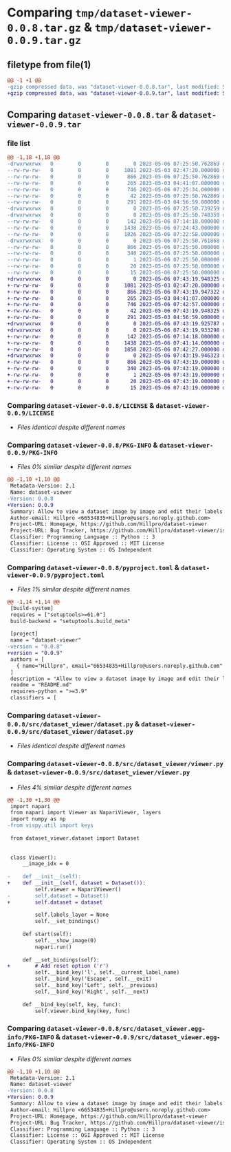 # Comparing `tmp/dataset-viewer-0.0.8.tar.gz` & `tmp/dataset-viewer-0.0.9.tar.gz`

## filetype from file(1)

```diff
@@ -1 +1 @@
-gzip compressed data, was "dataset-viewer-0.0.8.tar", last modified: Sat May  6 07:25:50 2023, max compression
+gzip compressed data, was "dataset-viewer-0.0.9.tar", last modified: Sat May  6 07:43:19 2023, max compression
```

## Comparing `dataset-viewer-0.0.8.tar` & `dataset-viewer-0.0.9.tar`

### file list

```diff
@@ -1,18 +1,18 @@
-drwxrwxrwx   0        0        0        0 2023-05-06 07:25:50.762869 dataset-viewer-0.0.8/
--rw-rw-rw-   0        0        0     1081 2023-05-03 02:47:20.000000 dataset-viewer-0.0.8/LICENSE
--rw-rw-rw-   0        0        0      866 2023-05-06 07:25:50.762869 dataset-viewer-0.0.8/PKG-INFO
--rw-rw-rw-   0        0        0      265 2023-05-03 04:41:07.000000 dataset-viewer-0.0.8/README.md
--rw-rw-rw-   0        0        0      746 2023-05-06 07:25:34.000000 dataset-viewer-0.0.8/pyproject.toml
--rw-rw-rw-   0        0        0       42 2023-05-06 07:25:50.762869 dataset-viewer-0.0.8/setup.cfg
--rw-rw-rw-   0        0        0      291 2023-05-03 04:56:59.000000 dataset-viewer-0.0.8/setup.py
-drwxrwxrwx   0        0        0        0 2023-05-06 07:25:50.739259 dataset-viewer-0.0.8/src/
-drwxrwxrwx   0        0        0        0 2023-05-06 07:25:50.748359 dataset-viewer-0.0.8/src/dataset_viewer/
--rw-rw-rw-   0        0        0      142 2023-05-06 07:14:18.000000 dataset-viewer-0.0.8/src/dataset_viewer/__init__.py
--rw-rw-rw-   0        0        0     1438 2023-05-06 07:24:43.000000 dataset-viewer-0.0.8/src/dataset_viewer/dataset.py
--rw-rw-rw-   0        0        0     1826 2023-05-06 07:22:58.000000 dataset-viewer-0.0.8/src/dataset_viewer/viewer.py
-drwxrwxrwx   0        0        0        0 2023-05-06 07:25:50.761868 dataset-viewer-0.0.8/src/dataset_viewer.egg-info/
--rw-rw-rw-   0        0        0      866 2023-05-06 07:25:50.000000 dataset-viewer-0.0.8/src/dataset_viewer.egg-info/PKG-INFO
--rw-rw-rw-   0        0        0      340 2023-05-06 07:25:50.000000 dataset-viewer-0.0.8/src/dataset_viewer.egg-info/SOURCES.txt
--rw-rw-rw-   0        0        0        1 2023-05-06 07:25:50.000000 dataset-viewer-0.0.8/src/dataset_viewer.egg-info/dependency_links.txt
--rw-rw-rw-   0        0        0       20 2023-05-06 07:25:50.000000 dataset-viewer-0.0.8/src/dataset_viewer.egg-info/requires.txt
--rw-rw-rw-   0        0        0       15 2023-05-06 07:25:50.000000 dataset-viewer-0.0.8/src/dataset_viewer.egg-info/top_level.txt
+drwxrwxrwx   0        0        0        0 2023-05-06 07:43:19.948325 dataset-viewer-0.0.9/
+-rw-rw-rw-   0        0        0     1081 2023-05-03 02:47:20.000000 dataset-viewer-0.0.9/LICENSE
+-rw-rw-rw-   0        0        0      866 2023-05-06 07:43:19.947322 dataset-viewer-0.0.9/PKG-INFO
+-rw-rw-rw-   0        0        0      265 2023-05-03 04:41:07.000000 dataset-viewer-0.0.9/README.md
+-rw-rw-rw-   0        0        0      746 2023-05-06 07:42:57.000000 dataset-viewer-0.0.9/pyproject.toml
+-rw-rw-rw-   0        0        0       42 2023-05-06 07:43:19.948325 dataset-viewer-0.0.9/setup.cfg
+-rw-rw-rw-   0        0        0      291 2023-05-03 04:56:59.000000 dataset-viewer-0.0.9/setup.py
+drwxrwxrwx   0        0        0        0 2023-05-06 07:43:19.925787 dataset-viewer-0.0.9/src/
+drwxrwxrwx   0        0        0        0 2023-05-06 07:43:19.933298 dataset-viewer-0.0.9/src/dataset_viewer/
+-rw-rw-rw-   0        0        0      142 2023-05-06 07:14:18.000000 dataset-viewer-0.0.9/src/dataset_viewer/__init__.py
+-rw-rw-rw-   0        0        0     1438 2023-05-06 07:41:14.000000 dataset-viewer-0.0.9/src/dataset_viewer/dataset.py
+-rw-rw-rw-   0        0        0     1850 2023-05-06 07:42:27.000000 dataset-viewer-0.0.9/src/dataset_viewer/viewer.py
+drwxrwxrwx   0        0        0        0 2023-05-06 07:43:19.946323 dataset-viewer-0.0.9/src/dataset_viewer.egg-info/
+-rw-rw-rw-   0        0        0      866 2023-05-06 07:43:19.000000 dataset-viewer-0.0.9/src/dataset_viewer.egg-info/PKG-INFO
+-rw-rw-rw-   0        0        0      340 2023-05-06 07:43:19.000000 dataset-viewer-0.0.9/src/dataset_viewer.egg-info/SOURCES.txt
+-rw-rw-rw-   0        0        0        1 2023-05-06 07:43:19.000000 dataset-viewer-0.0.9/src/dataset_viewer.egg-info/dependency_links.txt
+-rw-rw-rw-   0        0        0       20 2023-05-06 07:43:19.000000 dataset-viewer-0.0.9/src/dataset_viewer.egg-info/requires.txt
+-rw-rw-rw-   0        0        0       15 2023-05-06 07:43:19.000000 dataset-viewer-0.0.9/src/dataset_viewer.egg-info/top_level.txt
```

### Comparing `dataset-viewer-0.0.8/LICENSE` & `dataset-viewer-0.0.9/LICENSE`

 * *Files identical despite different names*

### Comparing `dataset-viewer-0.0.8/PKG-INFO` & `dataset-viewer-0.0.9/PKG-INFO`

 * *Files 0% similar despite different names*

```diff
@@ -1,10 +1,10 @@
 Metadata-Version: 2.1
 Name: dataset-viewer
-Version: 0.0.8
+Version: 0.0.9
 Summary: Allow to view a dataset image by image and edit their labels
 Author-email: Hillpro <66534835+Hillpro@users.noreply.github.com>
 Project-URL: Homepage, https://github.com/Hillpro/dataset-viewer
 Project-URL: Bug Tracker, https://github.com/Hillpro/dataset-viewer/issues
 Classifier: Programming Language :: Python :: 3
 Classifier: License :: OSI Approved :: MIT License
 Classifier: Operating System :: OS Independent
```

### Comparing `dataset-viewer-0.0.8/pyproject.toml` & `dataset-viewer-0.0.9/pyproject.toml`

 * *Files 1% similar despite different names*

```diff
@@ -1,14 +1,14 @@
 [build-system]
 requires = ["setuptools>=61.0"]
 build-backend = "setuptools.build_meta"
 
 [project]
 name = "dataset-viewer"
-version = "0.0.8"
+version = "0.0.9"
 authors = [
   { name="Hillpro", email="66534835+Hillpro@users.noreply.github.com" },
 ]
 description = "Allow to view a dataset image by image and edit their labels"
 readme = "README.md"
 requires-python = ">=3.9"
 classifiers = [
```

### Comparing `dataset-viewer-0.0.8/src/dataset_viewer/dataset.py` & `dataset-viewer-0.0.9/src/dataset_viewer/dataset.py`

 * *Files identical despite different names*

### Comparing `dataset-viewer-0.0.8/src/dataset_viewer/viewer.py` & `dataset-viewer-0.0.9/src/dataset_viewer/viewer.py`

 * *Files 4% similar despite different names*

```diff
@@ -1,30 +1,30 @@
 import napari
 from napari import Viewer as NapariViewer, layers
 import numpy as np
-from vispy.util import keys
 
 from dataset_viewer.dataset import Dataset
 
 
 class Viewer():
     __image_idx = 0
 
-    def __init__(self):
+    def __init__(self, dataset = Dataset()):
         self.viewer = NapariViewer()
-        self.dataset = Dataset()
+        self.dataset = dataset
 
         self.labels_layer = None
         self.__set_bindings()
 
     def start(self):
         self.__show_image(0)
         napari.run()
 
     def __set_bindings(self):
+        # Add reset option ('r')
         self.__bind_key('l', self.__current_label_name)
         self.__bind_key('Escape', self.__exit)
         self.__bind_key('Left', self.__previous)
         self.__bind_key('Right', self.__next)
 
     def __bind_key(self, key, func):
         self.viewer.bind_key(key, func)
```

### Comparing `dataset-viewer-0.0.8/src/dataset_viewer.egg-info/PKG-INFO` & `dataset-viewer-0.0.9/src/dataset_viewer.egg-info/PKG-INFO`

 * *Files 0% similar despite different names*

```diff
@@ -1,10 +1,10 @@
 Metadata-Version: 2.1
 Name: dataset-viewer
-Version: 0.0.8
+Version: 0.0.9
 Summary: Allow to view a dataset image by image and edit their labels
 Author-email: Hillpro <66534835+Hillpro@users.noreply.github.com>
 Project-URL: Homepage, https://github.com/Hillpro/dataset-viewer
 Project-URL: Bug Tracker, https://github.com/Hillpro/dataset-viewer/issues
 Classifier: Programming Language :: Python :: 3
 Classifier: License :: OSI Approved :: MIT License
 Classifier: Operating System :: OS Independent
```

